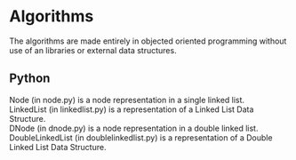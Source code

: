 # Algorithms
  The algorithms are made entirely in objected oriented programming without use of an libraries or external data structures.

## Python
  Node (in node.py) is a node representation in a single linked list.  
  LinkedList (in linkedlist.py) is a representation of a Linked List Data Structure.  
  DNode (in dnode.py) is a node representation in a double linked list.  
  DoubleLinkedList (in doublelinkedlist.py) is a representation of a Double Linked List Data Structure.  
